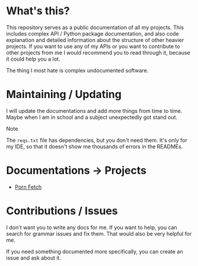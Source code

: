 # What's this? 
This repository serves as a public documentation of all my projects. This includes complex API / Python package documentation,
and also code explanation and detailed information about the structure of other heavier projects. If you want to use any
of my APIs or you want to contribute to other projects from me I would recommend you to read through it, because it could
help you a lot.

The thing I most hate is complex undocumented software.

# Maintaining / Updating
I will update the documentations and add more things from time to time.
Maybe when I am in school and a subject unexpectedly got stand out.

> [!NOTE]
> The `reqs.txt` file has dependencies, but you don't need them.
> It's only for my IDE, so that it doesn't show me thousands of errors
> in the READMEs. 


# Documentations -> Projects

- [Porn Fetch]()





# Contributions / Issues
I don't want you to write any docs for me. If you want to help, you can search for grammar issues and fix them.
That would also be very helpful for me.

If you need something documented more specifically, you can create
an issue and ask about it. 